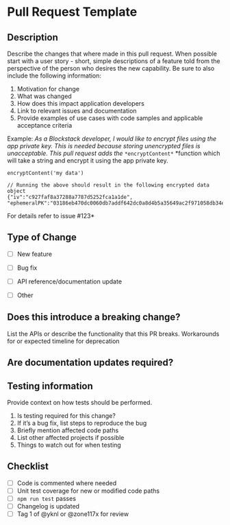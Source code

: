 # Pull Request Template

## Description

Describe the changes that where made in this pull request. When possible start with a user story - short, simple descriptions of a feature told from the perspective of the person who desires the new capability. Be sure to also include the following information:


1. Motivation for change
2. What was changed
3. How does this impact application developers
4. Link to relevant issues and documentation
5. Provide examples of use cases with code samples and applicable acceptance criteria

Example:
*As a Blockstack developer, I would like to encrypt files using the app private key. This is needed because storing unencrypted files is unacceptable. This pull request adds the* `*encryptContent*` *function which will take a string and encrypt it using the app private key.

```
encryptContent('my data')

// Running the above should result in the following encrypted data object
{"iv":"c927faf8a37288a7787d5252fca1a1de",  "ephemeralPK":"03186eb470dc0060db7addf642dc0a8d4b5a35649ac2f971058db34ef8a7e81208","cipherText":"d614d629a66b49b470966aa59ae49d17","mac":"8868c09614a6e6921561fbd564658b68844303d3f68d2ce0817d93ee9fe7354c","wasString":true}
```

For details refer to issue #123* 


## Type of Change
- [ ] New feature
- [ ] Bug fix
- [ ] API reference/documentation update
- [ ] Other


## Does this introduce a breaking change?
List the APIs or describe the functionality that this PR breaks.
Workarounds for or expected timeline for deprecation

## Are documentation updates required?
## Testing information

Provide context on how tests should be performed.

1. Is testing required for this change?
2. If it’s a bug fix, list steps to reproduce the bug
3. Briefly mention affected code paths
4. List other affected projects if possible
5. Things to watch out for when testing

## Checklist
- [ ] Code is commented where needed
- [ ] Unit test coverage for new or modified code paths
- [ ] `npm run test` passes
- [ ] Changelog is updated
- [ ] Tag 1 of @yknl or @zone117x for review